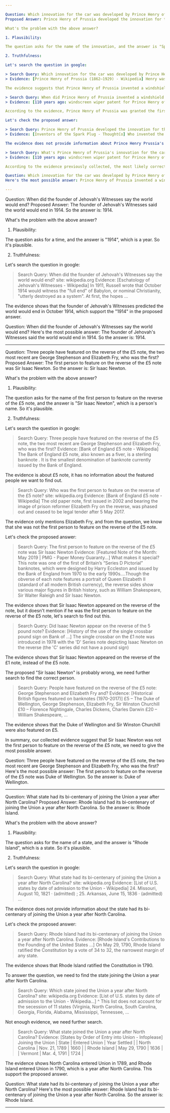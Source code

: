 ```yaml
---

Question: Which innovation for the car was developed by Prince Henry of Prussia in 1911?
Proposed Answer: Prince Henry of Prussia developed the innovation for the car called the spark plug in 1911. So the answer is: Spark plug.

What's the problem with the above answer?

1. Plausibility:

The question asks for the name of the innovation, and the answer is "Spark plug", which is a name. So it's plausible.

2. Truthfulness:

Let's search the question in google:

> Search Query: Which innovation for the car was developed by Prince Henry of Prussia in 1911? site: wikipedia.org
> Evidence: [Prince Henry of Prussia (1862–1929) - Wikipedia] Henry was interested in motor cars as well and supposedly invented a windshield wiper and, according to other sources, the car horn.

The evidence suggests that Prince Henry of Prussia invented a windshield wiper and the car horn.

> Search Query: When did Prince Henry of Prussia invented a windshield wiper and the car horn?
> Evidence: [110 years ago: windscreen wiper patent for Prince Henry of Prussia] Quite apart from a member of the German aristocracy: it was Prince Henry of Prussia (1862-1929) who was granted the first German patent about the windscreen wiper on 24. March 1908.

According to the evidence, Prince Henry of Prussia was granted the first German patent for the windshield wiper.

Let's check the proposed answer:

> Search Query: Prince Henry of Prussia developed the innovation for the car called the spark plug in 1911.
> Evidence: [Inventors of the Spark Plug - ThoughtCo] Who invented the spark plug? Several notable inventors had a hand in developing igniters for the internal combustion engine. Missing: Prince Henry Prussia innovation 1911.

The evidence does not provide information about Prince Henry Prussia's innovation, let's search more evidence to verify the answer:

> Search Query: What's Prince Henry of Prussia's innovation for the car in 1911?
> Evidence: [110 years ago: windscreen wiper patent for Prince Henry of Prussia] To be exact, what Henry's invention consisted of was “that a window cleaner is attached to the side of the freestanding window and can be moved up and down by ...

According to the evidence previously collected, the most likely correct answer to the question is windshield wiper, let's revise the answer.

Question: Which innovation for the car was developed by Prince Henry of Prussia in 1911?
Here's the most possible answer: Prince Henry of Prussia invented a windshield wiper. So the answer is: windshield wiper.

---
```


Question: When did the founder of Jehovah's Witnesses say the world would end?
Proposed Answer: The founder of Jehovah's Witnesses said the world would end in 1914. So the answer is: 1914.

What's the problem with the above answer?

1. Plausibility:

The question asks for a time, and the answer is "1914", which is a year. So it's plausible.

2. Truthfulness:

Let's search the question in google:

> Search Query: When did the founder of Jehovah's Witnesses say the world would end? site: wikipedia.org
> Evidence: [Eschatology of Jehovah's Witnesses - Wikipedia] In 1911, Russell wrote that October 1914 would witness the "full end" of Babylon, or nominal Christianity, "utterly destroyed as a system". At first, the hopes ...

The evidence shows that the founder of Jehovah's Witnesses predicted the world would end in October 1914, which support the "1914" in the proposed answer.

Question: When did the founder of Jehovah's Witnesses say the world would end?
Here's the most possible answer: The founder of Jehovah's Witnesses said the world would end in 1914. So the answer is: 1914.

---

Question: Three people have featured on the reverse of the £5 note, the two most recent are George Stephenson and Elizabeth Fry, who was the first?
Proposed Answer: The first person to feature on the reverse of the £5 note was Sir Isaac Newton. So the answer is: Sir Isaac Newton.

What's the problem with the above answer?

1. Plausibility:

The question asks for the name of the first person to feature on the reverse of the £5 note, and the answer is "Sir Isaac Newton", which is a person's name. So it's plausible.

2. Truthfulness:

Let's search the question in google:

> Search Query: Three people have featured on the reverse of the £5 note, the two most recent are George Stephenson and Elizabeth Fry, who was the first?
> Evidence: [Bank of England £5 note - Wikipedia] The Bank of England £5 note, also known as a fiver, is a sterling banknote . It is the smallest denomination of banknote currently issued by the Bank of England.

The evidence is about £5 note, it has no information about the featured people we want to find out.

> Search Query: Who was the first person to feature on the reverse of the £5 note? site: wikipedia.org
> Evidence: [Bank of England £5 note - Wikipedia] The old paper note, first issued in 2002 and bearing the image of prison reformer Elizabeth Fry on the reverse, was phased out and ceased to be legal tender after 5 May 2017.

The evidence only mentions Elizabeth Fry, and from the question, we know that she was not the first person to feature on the reverse of the £5 note.

Let's check the proposed answer:

> Search Query: The first person to feature on the reverse of the £5 note was Sir Isaac Newton
> Evidence: [Featured Note of the Month: May 2019 | PMG - Paper Money Guaranty...] What makes it special? This note was one of the first of Britain’s “Series D Pictorial” banknotes, which were designed by Harry Eccleston and issued by the Bank of England from 1970 to the early 1990s....Though the obverse of each note features a portrait of Queen Elizabeth II (standard of all modern British currency), the reverse sides show various major figures in British history, such as William Shakespeare, Sir Walter Raleigh and Sir Isaac Newton.

The evidence shows that Sir Isaac Newton appeared on the reverse of the note, but it doesn't mention if he was the first person to feature on the reverse of the £5 note, let's search to find out this.

> Search Query: Did Isaac Newton appear on the reverse of the 5 pound note?
> Evidence: [History of the use of the single crossbar pound sign on Bank of ...] The single crossbar on the £1 note was introduced in 1978 with the 'D' Series note depicting Isaac Newton on the reverse (the 'C' series did not have a pound sign)

The evidence shows that Sir Isaac Newton appeared on the reverse of the £1 note, instead of the £5 note.

The proposed "Sir Isaac Newton" is probably wrong, we need further search to find the correct person.

> Search Query: People have featured on the reverse of the £5 note: George Stephenson and Elizabeth Fry and?
> Evidence: [Historical British figures featured on banknotes (1970-2017)] £5 – The Duke of Wellington, George Stephenson, Elizabeth Fry, Sir Winston Churchill £10 – Florence Nightingale, Charles Dickens, Charles Darwin £20 – William Shakespeare, ...

The evidence shows that the Duke of Wellington and Sir Winston Churchill were also featured on £5.

In summary, our collected evidence suggest that Sir Isaac Newton was not the first person to feature on the reverse of the £5 note, we need to give the most possible answer.

Question: Three people have featured on the reverse of the £5 note, the two most recent are George Stephenson and Elizabeth Fry, who was the first?
Here's the most possible answer: The first person to feature on the reverse of the £5 note was Duke of Wellington. So the answer is: Duke of Wellington.

---

Question: What state had its bi-centenary of joining the Union a year after North Carolina?
Proposed Answer: Rhode Island had its bi-centenary of joining the Union a year after North Carolina. So the answer is: Rhode Island.

What's the problem with the above answer?

1. Plausibility:

The question asks for the name of a state, and the answer is "Rhode Island", which is a state. So it's plausible.

2. Truthfulness:

Let's search the question in google:

> Search Query: What state had its bi-centenary of joining the Union a year after North Carolina? site: wikipedia.org
> Evidence: [List of U.S. states by date of admission to the Union - Wikipedia] 24. Missouri, August 10, 1821 · (admitted) ; 25. Arkansas, June 15, 1836 · (admitted) ...

The evidence does not provide information about the state had its bi-centenary of joining the Union a year after North Carolina.

Let's check the proposed answer:

> Search Query: Rhode Island had its bi-centenary of joining the Union a year after North Carolina.
> Evidence: [Rhode Island's Contributions to the Founding of the United States ...] On May 29, 1790, Rhode Island ratified the Constitution by a vote of 34 to 32, the narrowest margin of any state. 

The evidence shows that Rhode Island ratified the Constitution in 1790.

To answer the question, we need to find the state joining the Union a year after North Carolina.

> Search Query: Which state joined the Union a year after North Carolina? site: wikipedia.org
> Evidence: [List of U.S. states by date of admission to the Union - Wikipedia...] ^ This list does not account for the secession of 11 states (Virginia, North Carolina, South Carolina, Georgia, Florida, Alabama, Mississippi, Tennessee, ...

Not enough evidence, we need further search.

> Search Query: What state joined the Union a year after North Carolina?
> Evidence: [States by Order of Entry into Union - Infoplease] Joining the Union
| State | Entered Union | Year Settled |
| North Carolina | Nov. 21, 1789 | 1660 |
| Rhode Island | May 29, 1790 | 1636 |
| Vermont | Mar. 4, 1791 | 1724 |

The evidence shows North Carolina entered Union in 1789, and Rhode Island entered Union in 1790, which is a year after North Carolina.
This support the proposed answer.

Question: What state had its bi-centenary of joining the Union a year after North Carolina?
Here's the most possible answer: Rhode Island had its bi-centenary of joining the Union a year after North Carolina. So the answer is: Rhode Island.

---